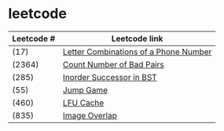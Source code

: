 # leetcode
| Leetcode # | Leetcode link |
| --- | --- |
| (17) | [Letter Combinations of a Phone Number](https://leetcode.com/problems/letter-combinations-of-a-phone-number/) |
| (2364) | [Count Number of Bad Pairs](https://leetcode.com/problems/count-number-of-bad-pairs/) |
| (285) | [Inorder Successor in BST](https://leetcode.com/problems/inorder-successor-in-bst/) |
| (55) | [Jump Game](https://leetcode.com/problems/jump-game/) |
| (460) | [LFU Cache](https://leetcode.com/problems/lfu-cache/) |
| (835) | [Image Overlap](https://leetcode.com/problems/image-overlap/) |
